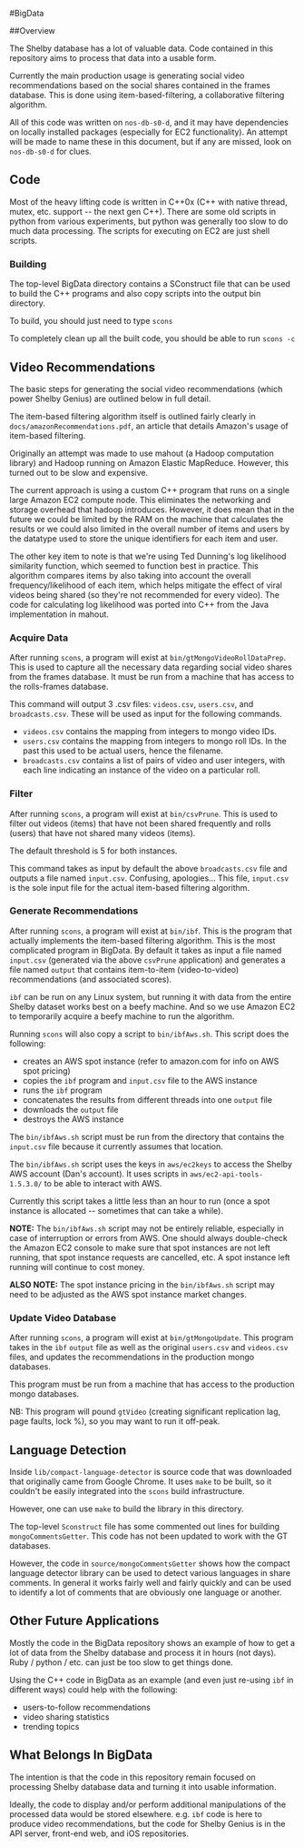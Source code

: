 #BigData

##Overview

The Shelby database has a lot of valuable data. Code contained in this repository aims to process that data into a usable form.

Currently the main production usage is generating social video recommendations based on the social shares contained in the frames database. This is done using item-based-filtering, a collaborative filtering algorithm.

All of this code was written on `nos-db-s0-d`, and it may have dependencies on locally installed packages (especially for EC2 functionality). An attempt will be made to name these in this document, but if any are missed, look on `nos-db-s0-d` for clues.

## Code

Most of the heavy lifting code is written in C++0x (C++ with native thread, mutex, etc. support -- the next gen C++). There are some old scripts in python from various experiments, but python was generally too slow to do much data processing. The scripts for executing on EC2 are just shell scripts.

### Building

The top-level BigData directory contains a SConstruct file that can be used to build the C++ programs and also copy scripts into the output bin directory.

To build, you should just need to type `scons`

To completely clean up all the built code, you should be able to run `scons -c`

## Video Recommendations

The basic steps for generating the social video recommendations (which power Shelby Genius) are outlined below in full detail.

The item-based filtering algorithm itself is outlined fairly clearly in `docs/amazonRecommendations.pdf`, an article that details Amazon's usage of item-based filtering.

Originally an attempt was made to use mahout (a Hadoop computation library) and Hadoop running on Amazon Elastic MapReduce. However, this turned out to be slow and expensive.

The current approach is using a custom C++ program that runs on a single large Amazon EC2 compute node. This eliminates the networking and storage overhead that hadoop introduces. However, it does mean that in the future we could be limited by the RAM on the machine that calculates the results or we could also limited in the overall number of items and users by the datatype used to store the unique identifiers for each item and user.

The other key item to note is that we're using Ted Dunning's log likelihood similarity function, which seemed to function best in practice. This algorithm compares items by also taking into account the overall frequency/likelihood of each item, which helps mitigate the effect of viral videos being shared (so they're not recommended for every video). The code for calculating log likelihood was ported into C++ from the Java implementation in mahout.

### Acquire Data

After running `scons`, a program will exist at `bin/gtMongoVideoRollDataPrep`. This is used to capture all the necessary data regarding social video shares from the frames database. It must be run from a machine that has access to the rolls-frames database.

This command will output 3 .csv files: `videos.csv`, `users.csv`, and `broadcasts.csv`. These will be used as input for the following commands.

- `videos.csv` contains the mapping from integers to mongo video IDs.
- `users.csv` contains the mapping from integers to mongo roll IDs. In the past this used to be actual users, hence the filename.
- `broadcasts.csv` contains a list of pairs of video and user integers, with each line indicating an instance of the video on a particular roll.

### Filter

After running `scons`, a program will exist at `bin/csvPrune`. This is used to filter out videos (items) that have not been shared frequently and rolls (users) that have not shared many videos (items).

The default threshold is 5 for both instances.

This command takes as input by default the above `broadcasts.csv` file and outputs a file named `input.csv`. Confusing, apologies… This file, `input.csv` is the sole input file for the actual item-based filtering algorithm.

### Generate Recommendations

After running `scons`, a program will exist at `bin/ibf`. This is the program that actually implements the item-based filtering algorithm. This is the most complicated program in BigData. By default it takes as input a file named `input.csv` (generated via the above `csvPrune` application) and generates a file named `output` that contains item-to-item (video-to-video) recommendations (and associated scores).

`ibf` can be run on any Linux system, but running it with data from the entire Shelby dataset works best on a beefy machine. And so we use Amazon EC2 to temporarily acquire a beefy machine to run the algorithm.

Running `scons` will also copy a script to `bin/ibfAws.sh`. This script does the following:

- creates an AWS spot instance (refer to amazon.com for info on AWS spot pricing)
- copies the `ibf` program and `input.csv` file to the AWS instance
- runs the `ibf` program
- concatenates the results from different threads into one `output` file
- downloads the `output` file
- destroys the AWS instance

The `bin/ibfAws.sh` script must be run from the directory that contains the `input.csv` file because it currently assumes that location.

The `bin/ibfAws.sh` script uses the keys in `aws/ec2keys` to access the Shelby AWS account (Dan's account). It uses scripts in `aws/ec2-api-tools-1.5.3.0/` to be able to interact with AWS.

Currently this script takes a little less than an hour to run (once a spot instance is allocated -- sometimes that can take a while).

**NOTE:** The `bin/ibfAws.sh` script may not be entirely reliable, especially in case of interruption or errors from AWS. One should always double-check the Amazon EC2 console to make sure that spot instances are not left running, that spot instance requests are cancelled, etc. A spot instance left running will continue to cost money.

**ALSO NOTE:** The spot instance pricing in the `bin/ibfAws.sh` script may need to be adjusted as the AWS spot instance market changes.

### Update Video Database

After running `scons`, a program will exist at `bin/gtMongoUpdate`. This program takes in the `ibf` `output` file as well as the original `users.csv` and `videos.csv` files, and updates the recommendations in the production mongo databases.

This program must be run from a machine that has access to the production mongo databases.

NB: This program will pound `gtVideo` (creating significant replication lag, page faults, lock %), so you may want to run it off-peak.

## Language Detection

Inside `lib/compact-language-detector` is source code that was downloaded that originally came from Google Chrome. It uses `make` to be built, so it couldn't be easily integrated into the `scons` build infrastructure.

However, one can use `make` to build the library in this directory.

The top-level `Sconstruct` file has some commented out lines for building `mongoCommentsGetter`. This code has not been updated to work with the GT databases.

However, the code in `source/mongoCommentsGetter` shows how the compact language detector library can be used to detect various languages in share comments. In general it works fairly well and fairly quickly and can be used to identify a lot of comments that are obviously one language or another.

## Other Future Applications

Mostly the code in the BigData repository shows an example of how to get a lot of data from the Shelby database and process it in hours (not days). Ruby / python / etc. can just be too slow to get things done.

Using the C++ code in BigData as an example (and even just re-using `ibf` in different ways) could help with the following:

- users-to-follow recommendations
- video sharing statistics
- trending topics


## What Belongs In BigData

The intention is that the code in this repository remain focused on processing Shelby database data and turning it into usable information.

Ideally, the code to display and/or perform additional manipulations of the processed data would be stored elsewhere. e.g. `ibf` code is here to produce video recommendations, but the code for Shelby Genius is in the API server, front-end web, and iOS repositories.
